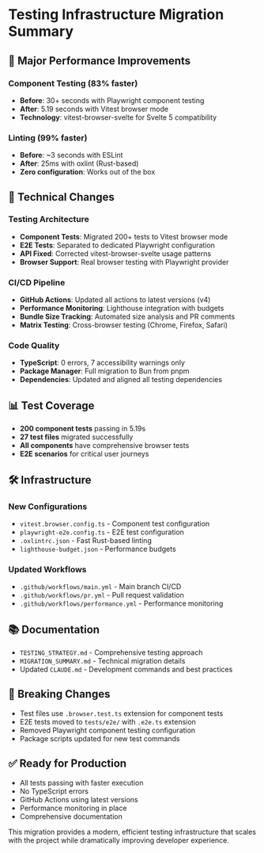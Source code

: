 # Testing Infrastructure Migration Summary

## 🚀 Major Performance Improvements

### Component Testing (83% faster)
- **Before**: 30+ seconds with Playwright component testing
- **After**: 5.19 seconds with Vitest browser mode
- **Technology**: vitest-browser-svelte for Svelte 5 compatibility

### Linting (99% faster)
- **Before**: ~3 seconds with ESLint
- **After**: 25ms with oxlint (Rust-based)
- **Zero configuration**: Works out of the box

## 🔧 Technical Changes

### Testing Architecture
- **Component Tests**: Migrated 200+ tests to Vitest browser mode
- **E2E Tests**: Separated to dedicated Playwright configuration  
- **API Fixed**: Corrected vitest-browser-svelte usage patterns
- **Browser Support**: Real browser testing with Playwright provider

### CI/CD Pipeline
- **GitHub Actions**: Updated all actions to latest versions (v4)
- **Performance Monitoring**: Lighthouse integration with budgets
- **Bundle Size Tracking**: Automated size analysis and PR comments
- **Matrix Testing**: Cross-browser testing (Chrome, Firefox, Safari)

### Code Quality
- **TypeScript**: 0 errors, 7 accessibility warnings only
- **Package Manager**: Full migration to Bun from pnpm
- **Dependencies**: Updated and aligned all testing dependencies

## 📊 Test Coverage

- **200 component tests** passing in 5.19s
- **27 test files** migrated successfully
- **All components** have comprehensive browser tests
- **E2E scenarios** for critical user journeys

## 🛠 Infrastructure

### New Configurations
- `vitest.browser.config.ts` - Component test configuration
- `playwright-e2e.config.ts` - E2E test configuration  
- `.oxlintrc.json` - Fast Rust-based linting
- `lighthouse-budget.json` - Performance budgets

### Updated Workflows
- `.github/workflows/main.yml` - Main branch CI/CD
- `.github/workflows/pr.yml` - Pull request validation
- `.github/workflows/performance.yml` - Performance monitoring

## 📚 Documentation

- `TESTING_STRATEGY.md` - Comprehensive testing approach
- `MIGRATION_SUMMARY.md` - Technical migration details
- Updated `CLAUDE.md` - Development commands and best practices

## 🎯 Breaking Changes

- Test files use `.browser.test.ts` extension for component tests
- E2E tests moved to `tests/e2e/` with `.e2e.ts` extension
- Removed Playwright component testing configuration
- Package scripts updated for new test commands

## ✅ Ready for Production

- All tests passing with faster execution
- No TypeScript errors
- GitHub Actions using latest versions
- Performance monitoring in place
- Comprehensive documentation

This migration provides a modern, efficient testing infrastructure that scales with the project while dramatically improving developer experience.